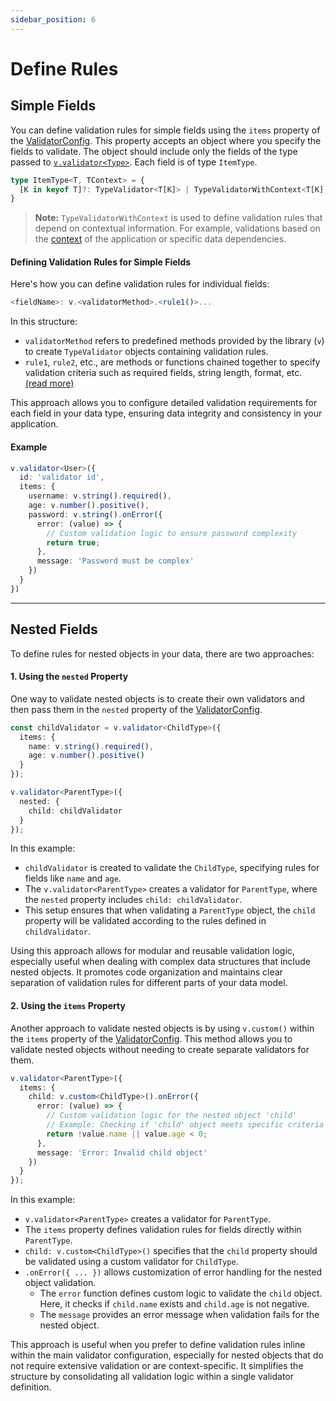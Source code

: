 ```yaml
---
sidebar_position: 6
---
```


# Define Rules

## Simple Fields

You can define validation rules for simple fields using the `items` property of the [ValidatorConfig](/ts-validation/v-validator#config-param-validatorconfig). This property accepts an object where you specify the fields to validate. The object should include only the fields of the type passed to [`v.validator<Type>`](/ts-validation/v-validator). Each field is of type `ItemType`.

```typescript
type ItemType<T, TContext> = {
  [K in keyof T]?: TypeValidator<T[K]> | TypeValidatorWithContext<T[K], TContext>[];
}
```

> **Note:** `TypeValidatorWithContext` is used to define validation rules that depend on contextual information. For example, validations based on the [context](/docs/library/validation/typescrip/context-validation) of the application or specific data dependencies.

#### Defining Validation Rules for Simple Fields

Here's how you can define validation rules for individual fields:

```ts /fieldName/ /validatorMethod/ /rule1()/
<fieldName>: v.<validatorMethod>.<rule1()>...
```

In this structure:

- `validatorMethod` refers to predefined methods provided by the library (`v`) to create `TypeValidator` objects containing validation rules.
- `rule1`, `rule2`, etc., are methods or functions chained together to specify validation criteria such as required fields, string length, format, etc. [(read more)](/ts-validation/validator-methods)

This approach allows you to configure detailed validation requirements for each field in your data type, ensuring data integrity and consistency in your application.

#### Example

```typescript
v.validator<User>({
  id: 'validator id',
  items: {
    username: v.string().required(),
    age: v.number().positive(),
    password: v.string().onError({
      error: (value) => {
        // Custom validation logic to ensure password complexity
        return true;
      },
      message: 'Password must be complex'
    })
  }
})
```

---

## Nested Fields

To define rules for nested objects in your data, there are two approaches:

#### 1. Using the `nested` Property

One way to validate nested objects is to create their own validators and then pass them in the `nested` property of the [ValidatorConfig](/ts-validation/v-validator#config-param-validatorconfig).

```typescript
const childValidator = v.validator<ChildType>({
  items: {
    name: v.string().required(),
    age: v.number().positive()
  }
});

v.validator<ParentType>({
  nested: {
    child: childValidator
  }
});
```

In this example:

- `childValidator` is created to validate the `ChildType`, specifying rules for fields like `name` and `age`.
- The `v.validator<ParentType>` creates a validator for `ParentType`, where the `nested` property includes `child: childValidator`.
- This setup ensures that when validating a `ParentType` object, the `child` property will be validated according to the rules defined in `childValidator`.

Using this approach allows for modular and reusable validation logic, especially useful when dealing with complex data structures that include nested objects. It promotes code organization and maintains clear separation of validation rules for different parts of your data model.

#### 2. Using the `items` Property

Another approach to validate nested objects is by using `v.custom()` within the `items` property of the [ValidatorConfig](/ts-validation/v-validator#config-param-validatorconfig). This method allows you to validate nested objects without needing to create separate validators for them.

```typescript
v.validator<ParentType>({
  items: {
    child: v.custom<ChildType>().onError({
      error: (value) => {
        // Custom validation logic for the nested object 'child'
        // Example: Checking if 'child' object meets specific criteria
        return !value.name || value.age < 0;
      },
      message: 'Error: Invalid child object'
    })
  }
});
```

In this example:

- `v.validator<ParentType>` creates a validator for `ParentType`.
- The `items` property defines validation rules for fields directly within `ParentType`.
- `child: v.custom<ChildType>()` specifies that the `child` property should be validated using a custom validator for `ChildType`.
- `.onError({ ... })` allows customization of error handling for the nested object validation.
    - The `error` function defines custom logic to validate the `child` object. Here, it checks if `child.name` exists and `child.age` is not negative.
    - The `message` provides an error message when validation fails for the nested object.

This approach is useful when you prefer to define validation rules inline within the main validator configuration, especially for nested objects that do not require extensive validation or are context-specific. It simplifies the structure by consolidating all validation logic within a single validator definition.